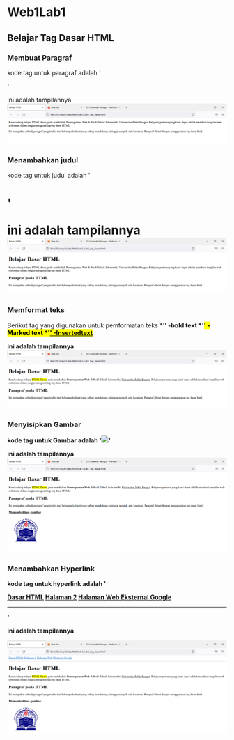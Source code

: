 # Web1Lab1
## Belajar Tag Dasar HTML

### Membuat Paragraf
kode tag untuk paragraf adalah '<P>'

ini adalah tampilannya
![Gambar 1](scrennshot/ss1.PNG)

### Menambahkan judul
kode tag untuk judul adalah '<h1>'

ini adalah tampilannya
![Gambar 2](scrennshot/ss2.PNG)

### Memformat teks
Berikut tag yang digunakan untuk pemformatan teks
*'<b>' -bold text
*'<mark>' -Marked text
*'<ins>' -Insertedtext

ini adalah tampilannya
![Gambar 3](scrennshot/ss3.PNG)

### Menyisipkan Gambar
kode tag untuk Gambar adalah '<img src="pilih gambar" />'

ini adalah tampilannya
![Gambar 4](scrennshot/ss4.PNG)

### Menambahkan Hyperlink
kode tag untuk hyperlink adalah
'<nav>
<a href="halaman 1">Dasar HTML</a>
<a href="halaman 2">Halaman 2</a>
<a href="http://www.google.com">Halaman Web Eksternal Google</a>
</nav>
<hr>'

ini adalah tampilannya

![Gambar 5](scrennshot/ss5.PNG)


